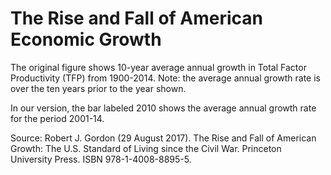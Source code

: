 # The Rise and Fall of American Economic Growth

The original figure shows 10-year average annual growth in Total Factor Productivity (TFP) from 1900-2014. Note: the average annual growth rate is over the ten years prior to the year shown. 

In our version, the bar labeled 2010 shows the average annual growth rate for the period 2001-14.

Source: Robert J. Gordon (29 August 2017). The Rise and Fall of American Growth: The U.S. Standard of Living since the Civil War. Princeton University Press. ISBN 978-1-4008-8895-5.